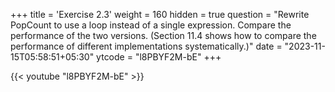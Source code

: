 +++
title = 'Exercise 2.3'
weight = 160
hidden = true
question = "Rewrite PopCount to use a loop instead of a single expression. Compare the performance of the two versions. (Section 11.4 shows how to compare the performance of different implementations systematically.)"
date = "2023-11-15T05:58:51+05:30"
ytcode = "l8PBYF2M-bE"
+++

{{< youtube "l8PBYF2M-bE" >}}